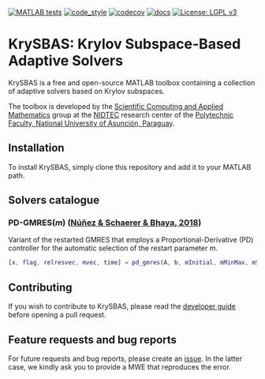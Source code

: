 [![MATLAB tests](https://github.com/nidtec-una/krysbas-dev/actions/workflows/matlab_tests.yaml/badge.svg)](https://github.com/nidtec-una/krysbas-dev/actions/workflows/matlab_tests.yaml)
[![code_style](https://github.com/nidtec-una/krysbas-dev/actions/workflows/code_style.yml/badge.svg)](https://github.com/nidtec-una/krysbas-dev/actions/workflows/code_style.yml)
[![codecov](https://codecov.io/gh/nidtec-una/krysbas-dev/graph/badge.svg?token=SRZNZEIBB7)](https://codecov.io/gh/nidtec-una/krysbas-dev)
[![docs](https://readthedocs.org/projects/krysbas-dev/badge/?version=latest)](https://krysbas-dev.readthedocs.io/en/latest/?badge=latest)
[![License: LGPL v3](https://img.shields.io/badge/License-LGPL_v3-blue.svg)](https://www.gnu.org/licenses/lgpl-3.0)

# KrySBAS: Krylov Subspace-Based Adaptive Solvers

KrySBAS is a free and open-source MATLAB toolbox containing a collection of adaptive solvers based on Krylov subspaces.  

The toolbox is developed by the [Scientific Computing and Applied Mathematics](https://nidtec.pol.una.py/ccyma/) group at the [NIDTEC](https://nidtec.pol.una.py/) research center of the [Polytechnic Faculty, National University of Asunción, Paraguay](https://www.pol.una.py/).

## Installation

To install KrySBAS, simply clone this repository and add it to your MATLAB path.

## Solvers catalogue

### PD-GMRES(*m*) ([Núñez & Schaerer & Bhaya, 2018](https://www.sciencedirect.com/science/article/pii/S037704271830030X))

Variant of the restarted GMRES that employs a Proportional-Derivative (PD) controller for the automatic selection of the restart parameter *m*.

```Matlab
[x, flag, relresvec, mvec, time] = pd_gmres(A, b, mInitial, mMinMax, mStep, tol, maxit, xInitial, alphaPD)
```

## Contributing

If you wish to contribute to KrySBAS, please read the [developer guide](https://github.com/nidtec-una/krysbas-dev/blob/dev_guide/dev_guide.md) before opening a pull request.

## Feature requests and bug reports

For future requests and bug reports, please create an [issue](https://github.com/nidtec-una/krysbas-dev/issues). In the latter case, we kindly ask you to provide a MWE that reproduces the error.
